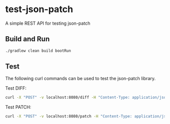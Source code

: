 # test-json-patch

A simple REST API for testing json-patch

## Build and Run

```bash
./gradlew clean build bootRun
```

## Test

The following curl commands can be used to test the json-patch library.

Test DIFF:

```bash
curl -X "POST" -v localhost:8080/diff -H "Content-Type: application/json" -d '{"source":[{"name":"a"},{"name":"b"},{"name":"c"}],"target":[{"name":"b"}]}'
```

Test PATCH:

```bash
curl -X "POST" -v localhost:8080/patch -H "Content-Type: application/json" -d '{"source":[{"name":"a"},{"name":"b"},{"name":"c"}],"patch":[{"op":"remove","path":"/0"},{"op":"remove","path":"/2"}]}'
```

